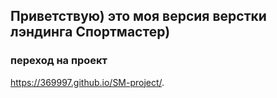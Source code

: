 ## Приветствую) это моя версия верстки лэндинга Спортмастер)

### переход на проект 
https://369997.github.io/SM-project/.